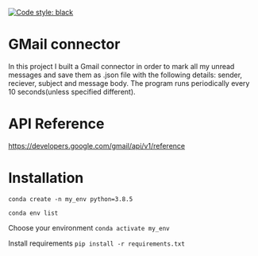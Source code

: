 [![Code style: black](https://img.shields.io/badge/code%20style-black-000000.svg)](https://github.com/psf/black)
# GMail connector
In this project I built a Gmail connector in order to mark all my unread messages and save them as .json file
with the following details: sender, reciever, subject and message body.
The program runs periodically every 10 seconds(unless specified different).
# API Reference
https://developers.google.com/gmail/api/v1/reference
# Installation
```conda create -n my_env python=3.8.5```

```conda env list```

Choose your environment
```conda activate my_env```

Install requirements
```pip install -r requirements.txt```
